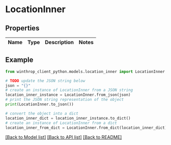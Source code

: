 # LocationInner


## Properties

Name | Type | Description | Notes
------------ | ------------- | ------------- | -------------

## Example

```python
from winthrop_client_python.models.location_inner import LocationInner

# TODO update the JSON string below
json = "{}"
# create an instance of LocationInner from a JSON string
location_inner_instance = LocationInner.from_json(json)
# print the JSON string representation of the object
print(LocationInner.to_json())

# convert the object into a dict
location_inner_dict = location_inner_instance.to_dict()
# create an instance of LocationInner from a dict
location_inner_from_dict = LocationInner.from_dict(location_inner_dict)
```
[[Back to Model list]](../README.md#documentation-for-models) [[Back to API list]](../README.md#documentation-for-api-endpoints) [[Back to README]](../README.md)


